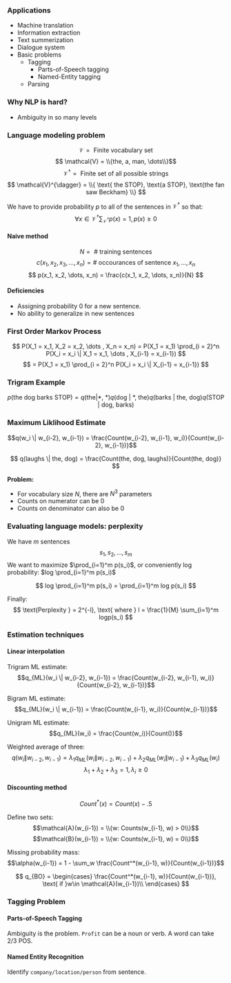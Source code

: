 ### Applications
- Machine translation
- Information extraction
- Text summerization
- Dialogue system
- Basic problems
    - Tagging
        - Parts-of-Speech tagging
        - Named-Entity tagging
    - Parsing

### Why NLP is hard?
- Ambiguity in so many levels

### Language modeling problem

$$ \mathcal{V} = \text{ Finite vocabulary set} $$
$$ \mathcal{V} = \\{the, a, man, \dots\\}$$
$$ \mathcal{V}^{\dagger} = \text{ Finite set of all possible strings} $$
$$ \mathcal{V}^{\dagger} = \\{ \text{ the STOP}, \text{a STOP}, \text{the fan saw Beckham} \\} $$

We have to provide probability $p$ to all of the sentences in $\mathcal{V}^{\dagger}$ so that:
    $$ \forall x \in \mathcal{V}^{\dagger} \sum_{\mathcal{V}^{\dagger}} p(x) = 1, p(x) \ge 0 $$


#### Naive method
$$ N = \text{ # training sentences} $$
$$ c(x_1, x_2, x_3, \dots, x_n) = \text{# occourances of sentence $x_1,\dots, x_n$} $$
$$ p(x_1, x_2, \dots, x_n) = \frac{c(x_1, x_2, \dots, x_n)}{N} $$

#### Deficiencies
- Assigning probability 0 for a new sentence.
- No ability to generalize in new sentences

### First Order Markov Process
$$ P(X_1 = x_1, X_2 = x_2, \dots , X_n = x_n) = P(X_1 = x_1) \prod_{i = 2}^n P(X_i = x_i \| X_1 = x_1, \dots , X_{i-1} = x_{i-1}) $$
$$ = P(X_1 = x_1) \prod_{i = 2}^n P(X_i = x_i \| X_{i-1} = x_{i-1}) $$

### Trigram Example
$$p(\text{the dog barks STOP}) = q(\text{the|*, *})q(\text{dog | *, the})q(\text{barks | the, dog})q(\text{STOP | dog, barks})$$

### Maximum Liklihood Estimate
$$q(w_i \| w_{i-2}, w_{i-1}) = \frac{Count(w_{i-2}, w_{i-1}, w_i)}{Count(w_{i-2}, w_{i-1})}$$

$$ q(laughs \| the, dog) = \frac{Count(the, dog, laughs)}{Count(the, dog)} $$

**Problem:**
- For vocabulary size $N$, there are $N^3$ parameters
- Counts on numerator can be 0
- Counts on denominator can also be 0

### Evaluating language models: perplexity
We have $m$ sentences
$$s_1, s_2, \dots , s_m$$
We want to maximize $\prod_{i=1}^m p(s_i)$, or conveniently log probability: $log \prod_{i=1}^m p(s_i)$

$$ log \prod_{i=1}^m p(s_i) = \prod_{i=1}^m log p(s_i) $$

Finally:
    $$ \text{Perplexity } = 2^{-l}, \text{ where } l = \frac{1}{M} \sum_{i=1}^m logp(s_i) $$

### Estimation techniques
#### Linear interpolation

Trigram ML estimate: $$q_{ML}(w_i \| w_{i-2}, w_{i-1}) = \frac{Count(w_{i-2}, w_{i-1}, w_i)}{Count(w_{i-2}, w_{i-1})}$$

Bigram ML estimate: $$q_{ML}(w_i \| w_{i-1}) = \frac{Count(w_{i-1}, w_i)}{Count(w_{i-1})}$$

Unigram ML estimate: $$q_{ML}(w_i) = \frac{Count(w_i)}{Count()}$$

Weighted average of three:
$$q(w_i \| w_{i-2}, w_{i-1}) = \lambda_1 q_{ML}(w_i \| w_{i-2}, w_{i-1}) + \lambda_2 q_{ML}(w_i \| w_{i-1}) + \lambda_3 q_{ML}(w_i)$$
$$\lambda_1 + \lambda_2+ \lambda_3 = 1, \lambda_i \ge 0$$
#### Discounting method

$$Count^*(x) = Count(x) - .5$$


Define two sets:
$$\mathcal{A}(w_{i-1}) = \\{w: Counts(w_{i-1}, w) > 0\\}$$
$$\mathcal{B}(w_{i-1}) = \\{w: Counts(w_{i-1}, w) = 0\\}$$


Missing probability mass: $$\alpha(w_{i-1}) = 1 - \sum_w \frac{Count^*(w_{i-1}, w)}{Count(w_{i-1})}$$


$$
q_{BO} = \begin{cases}
\frac{Count^*(w_{i-1}, w)}{Count(w_{i-1})}, \text{ if }w\in \mathcal{A}(w_{i-1})\\
\end{cases}
$$


### Tagging Problem
#### Parts-of-Speech Tagging
Ambiguity is the problem. `Profit` can be a noun or verb. A word can take 2/3 POS.

#### Named Entity Recognition
Identify `company/location/person` from sentence.